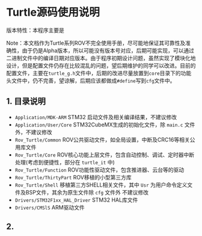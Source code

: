 # Turtle源码使用说明

版本特性：本程序主要是

Note：本文档作为Turtle系列ROV不完全使用手册，尽可能地保证其可靠性及准确性，由于仍是Alpha版本，所以可能没有版本号对应，后期可能实现，可以通过二进制文件中的编译日期对应版本。由于程序初期设计问题，虽然实现了模块化地设计，但是配置文件仍存在比较混乱的问题，望后期维护的同学可以改进。目前的配置文件，主要在`turtle_g.h`文件中，后期的改进尽量放置到`core`目录下的功能头文件中，仍不完善，望谅解，后期应该都做成`#define`写到`cfg`文件中。

## 1. 目录说明

- `Application/MDK-ARM`     STM32 启动文件及相关编译结果，不建议修改
- `Application/User/Core`     STM32CubeMX生成的初始化文件，除 `main.c` 文件外，不建议修改
- `Rov_Turtle/Common`     ROV公共驱动文件，如全局设置，中断及CRC16等相关公用库文件
- `Rov_Turtle/Core`     ROV核心功能上层文件，包含自动控制、调试、定时器中断处理(考虑到便捷性，部分在 `turtle_it` 中)
- `Rov_Turtle/Function`    ROV功能性驱动文件，包含推进器、云台等的驱动
- `Rov_Turtle/ThirtyPart`     ROV移植的小型第三方库
- `Rov_Turtle/Shell`     移植第三方SHELL相关文件，其中 `Usr` 为用户命令定义文件及BSP文件，其余为原生文件除 `cfg` 文件外 不建议修改
- `Drivers/STM32F1xx_HAL_Driver`     STM32 HAL库文件
- `Drivers/CMSlS`     ARM驱动文件

## 2.



